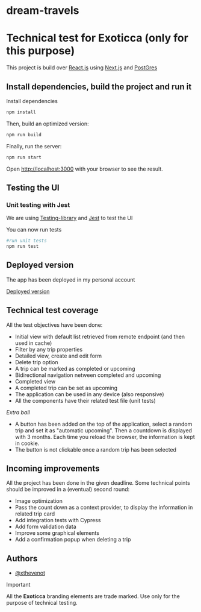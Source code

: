 # dream-travels
Technical test for Exoticca (only for this purpose)
=======
This project is build over [React.js](https://react.dev/) using [Next.js](https://nextjs.org/) and [PostGres](https://www.postgresql.org/)


## Install dependencies, build the project and run it

Install dependencies

```bash
npm install
```

Then, build an optimized version:

```bash
npm run build
```

Finally, run the server:

```bash
npm run start
```

Open [http://localhost:3000](http://localhost:3000) with your browser to see the result.

## Testing the UI

### Unit testing with Jest

We are using [Testing-library](https://testing-library.com/) and [Jest](https://jestjs.io/) to test the UI

You can now run tests

```bash
#run unit tests
npm run test
```

## Deployed version

The app has been deployed in my personal account

[Deployed version](https://dream-travels-hazel.vercel.app/)

## Technical test coverage
All the test objectives have been done:
* Initial view with default list retrieved from remote endpoint (and then used in cache)
* Filter by any trip properties
* Detailed view, create and edit form
* Delete trip option
* A trip can be marked as completed or upcoming
* Bidirectional navigation netween completed and upcoming
* Completed view
* A completed trip can be set as upcoming
* The application can be used in any device (also responsive)
* All the components have their related test file (unit tests)

*Extra ball*

* A button has been added on the top of the application, select a random trip and set it as "automatic upcoming". Then a countdown is displayed with 3 months. Each time you reload the browser, the information is kept in cookie.
* The button is not clickable once a random trip has been selected

## Incoming improvements
All the project has been done in the given deadline. Some technical points should be improved in a (eventual) second round:
* Image optimization
* Pass the count down as a context provider, to display the information in related trip card
* Add integration tests with Cypress
* Add form validation data
* Improve some graphical elements
* Add a confirmation popup when deleting a trip

## Authors

- [@xthevenot](https://github.com/xthevenot)

> [!IMPORTANT]  
> All the **Exoticca** branding elements are trade marked. Use only for the purpose of technical testing.